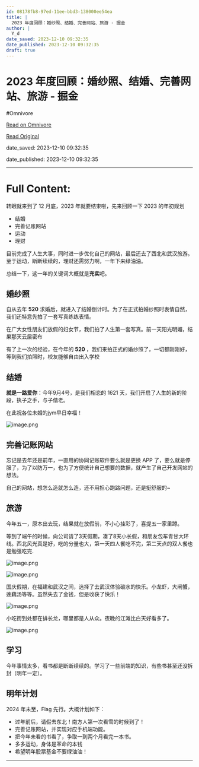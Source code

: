 ```yaml
---
id: 08178fb8-97ed-11ee-bbd3-138000ee54ea
title: |
  2023 年度回顾：婚纱照、结婚、完善网站、旅游 - 掘金
author: |
  Y_d
date_saved: 2023-12-10 09:32:35
date_published: 2023-12-10 09:32:35
draft: true
---
```


# 2023 年度回顾：婚纱照、结婚、完善网站、旅游 - 掘金
#Omnivore

[Read on Omnivore](https://omnivore.app/me/2023-18c57867716)

[Read Original](https://juejin.cn/post/7310809488516120614)

date_saved: 2023-12-10 09:32:35

date_published: 2023-12-10 09:32:35

--- 

# Full Content: 

转眼就来到了 12 月底，2023 年就要结束啦，先来回顾一下 2023 的年初规划

* 结婚
* 完善记账网站
* 运动
* 理财

目前完成了人生大事，同时进一步优化自己的网站，最后还去了西北和武汉旅游。至于运动，断断续续的，理财还需努力啊，一年下来绿油油。

总结一下，这一年的关键词大概就是**充实**吧。

## 婚纱照

自从去年 **520** 求婚后，就进入了结婚倒计时。为了在正式拍婚纱照时表情自然，我们还特意先拍了一套写真练练表情。

在广大女性朋友们放假的妇女节，我们拍了人生第一套写真。前一天阳光明媚，结果那天云层密布

有了上一次的经验，在今年的 **520** ，我们来拍正式的婚纱照了，一切都刚刚好，等到我们拍照时，校友能够自由出入学校

## 结婚

**就是一路爱你**：今年9月4号，是我们相恋的 1621 天，我们开启了人生的新的阶段，执子之手，与子偕老。

在此祝各位未婚的jym早日幸福！

![image.png](https://proxy-prod.omnivore-image-cache.app/0x0,sb0i-NLoqhrk0GUWk5FZ2-gqNSYQ4cibixCnGaMiAl1A/https://p1-juejin.byteimg.com/tos-cn-i-k3u1fbpfcp/9446df059fe4497996c5d1650d903a59~tplv-k3u1fbpfcp-jj-mark:3024:0:0:0:q75.awebp#?w=1275&h=855&s=2328257&e=png&b=e1d2b9)

## 完善记账网站

忘记是去年还是前年，一直用的协同记账软件要么就是更换 APP 了，要么就是停服了，为了以防万一，也为了方便统计自己想要的数据，就产生了自己开发网站的想法。

自己的网站，想怎么造就怎么造，还不用担心跑路问题，还是挺舒服的\~

## 旅游

今年五一，原本出去玩，结果就在放假前，不小心挂彩了，喜提五一家里蹲。

等到了端午的时候，向公司请了3天假期，凑了8天小长假，和朋友包车青甘大环线。西北风光真是好，吃的分量也大，第一天四人餐吃不完，第二天点的双人餐也是勉强吃完.

![image.png](https://proxy-prod.omnivore-image-cache.app/0x0,skheZemfD4CtJ9u7-jSWm4mThuLi_lixXrdW0lHfMfHc/https://p1-juejin.byteimg.com/tos-cn-i-k3u1fbpfcp/c26c17d468bb41b392cb61eb52d0db5f~tplv-k3u1fbpfcp-jj-mark:3024:0:0:0:q75.awebp#?w=1224&h=917&s=1912865&e=png&b=c1ceb4)

![image.png](https://proxy-prod.omnivore-image-cache.app/0x0,sF08p29BHuP6FWw4DhLrdiKwsjOvhknp7lhqStNfAxHE/https://p6-juejin.byteimg.com/tos-cn-i-k3u1fbpfcp/f66748495cfa4bb484be4451a12810ef~tplv-k3u1fbpfcp-jj-mark:3024:0:0:0:q75.awebp#?w=1225&h=909&s=1383898&e=png&b=0b1614)

国庆假期，在福建和武汉之间，选择了去武汉体验碳水的快乐。小龙虾，大闸蟹，莲藕汤等等。虽然失去了金钱，但是收获了快乐！

![image.png](https://proxy-prod.omnivore-image-cache.app/0x0,shSkTmkRahoY7kuKajMgHeRyZFzAxvT_LeZrIaomUFWU/https://p9-juejin.byteimg.com/tos-cn-i-k3u1fbpfcp/068e0b2794e3410eaf614764bdf17ef0~tplv-k3u1fbpfcp-jj-mark:3024:0:0:0:q75.awebp#?w=425&h=642&s=613722&e=png&b=413c45)

小吃街到处都在排长龙，哪里都是人从众。夜晚的江滩比白天好看多了。

![image.png](https://proxy-prod.omnivore-image-cache.app/0x0,sJitxn_hXSwJy63gKXWXizfGut5QR2gyegwPHVNnDA9Y/https://p9-juejin.byteimg.com/tos-cn-i-k3u1fbpfcp/d9cbba4466f64e43adc09c652f913b5f~tplv-k3u1fbpfcp-jj-mark:3024:0:0:0:q75.awebp#?w=684&h=909&s=869024&e=png&b=353235)

## 学习

今年事情太多，看书都是断断续续的。学习了一些前端的知识，有些书甚至还没拆封（明年一定）。

## 明年计划

2024 年未至，Flag 先行。大概计划如下：

* 过年前后，请假去东北！南方人第一次看雪的时候到了！
* 完善记账网站，并实现对应手机端功能。
* 把今年未看的书看了，争取一到两个月看完一本书。
* 多多运动，身体是革命的本钱
* 希望明年股票基金不要绿油油！

---

